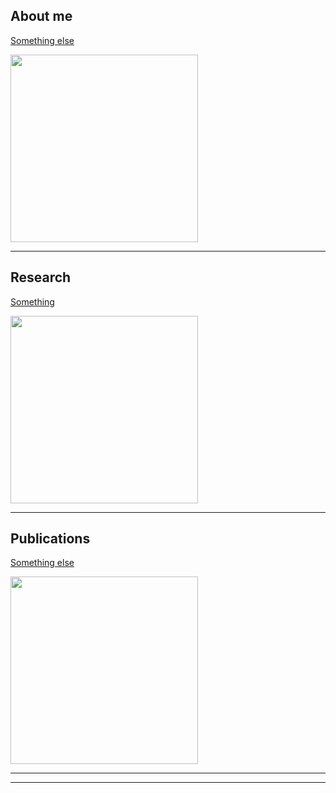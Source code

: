 ## About me

[Something else](/pdf/sample_presentation.pdf)

<img src="images/cassata.jpeg?raw=true" width="300"/>

---

## Research

[Something](/sample_page)

<img src="images/cassata.jpeg?raw=true" width="300"/>

---

## Publications

[Something else](/pdf/sample_presentation.pdf)

<img src="images/cassata.jpeg?raw=true" width="300"/>


---
---



